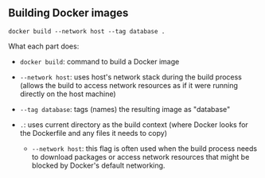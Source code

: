 ## Building Docker images

`docker build --network host --tag database .`

What each part does:

- `docker build`: command to build a Docker image

- `--network host`: uses host's network stack during the build process (allows the build to access network resources as if it were running directly on the host machine)

- `--tag database`: tags (names) the resulting image as "database"

- `.`: uses current directory as the build context (where Docker looks for the Dockerfile and any files it needs to copy)

  - `--network host`: this flag is often used when the build process needs to download packages or access network resources that might be blocked by Docker's default networking.
